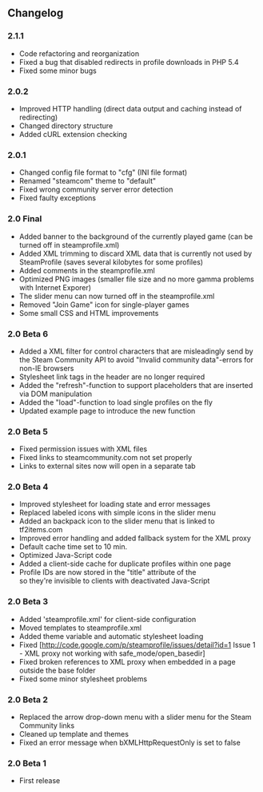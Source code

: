 ## Changelog

### 2.1.1
* Code refactoring and reorganization
* Fixed a bug that disabled redirects in profile downloads in PHP 5.4
* Fixed some minor bugs

### 2.0.2
* Improved HTTP handling (direct data output and caching instead of redirecting)
* Changed directory structure
* Added cURL extension checking

### 2.0.1
* Changed config file format to "cfg" (INI file format)
* Renamed "steamcom" theme to "default"
* Fixed wrong community server error detection
* Fixed faulty exceptions

### 2.0 Final
* Added banner to the background of the currently played game (can be turned off in steamprofile.xml)
* Added XML trimming to discard XML data that is currently not used by SteamProfile (saves several kilobytes for some profiles)
* Added comments in the steamprofile.xml
* Optimized PNG images (smaller file size and no more gamma problems with Internet Exporer)
* The slider menu can now turned off in the steamprofile.xml
* Removed "Join Game" icon for single-player games
* Some small CSS and HTML improvements

### 2.0 Beta 6
* Added a XML filter for control characters that are misleadingly send by the Steam Community API to avoid "Invalid community data"-errors for non-IE browsers
* Stylesheet link tags in the header are no longer required
* Added the "refresh"-function to support placeholders that are inserted via DOM manipulation
* Added the "load"-function to load single profiles on the fly
* Updated example page to introduce the new function

### 2.0 Beta 5
* Fixed permission issues with XML files
* Fixed links to steamcommunity.com not set properly
* Links to external sites now will open in a separate tab

### 2.0 Beta 4
* Improved stylesheet for loading state and error messages
* Replaced labeled icons with simple icons in the slider menu
* Added an backpack icon to the slider menu that is linked to tf2items.com
* Improved error handling and added fallback system for the XML proxy
* Default cache time set to 10 min.
* Optimized Java-Script code
* Added a client-side cache for duplicate profiles within one page
* Profile IDs are now stored in the "title" attribute of the <div> so they're invisible to clients with deactivated Java-Script 

### 2.0 Beta 3
* Added 'steamprofile.xml' for client-side configuration
* Moved templates to steamprofile.xml
* Added theme variable and automatic stylesheet loading
* Fixed [http://code.google.com/p/steamprofile/issues/detail?id=1 Issue 1 - XML proxy not working with safe_mode/open_basedir]
* Fixed broken references to XML proxy when embedded in a page outside the base folder
* Fixed some minor stylesheet problems

### 2.0 Beta 2
* Replaced the arrow drop-down menu with a slider menu for the Steam Community links
* Cleaned up template and themes
* Fixed an error message when bXMLHttpRequestOnly is set to false

### 2.0 Beta 1
* First release